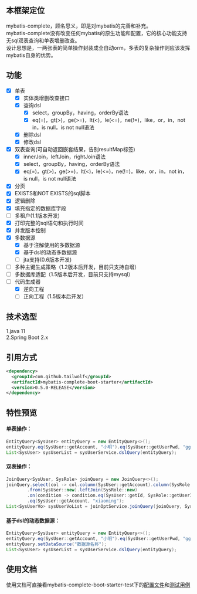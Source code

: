 ## 本框架定位
mybatis-complete，顾名思义，即是对mybatis的完善和补充。  
mybatis-complete没有改变任何mybatis的原生功能和配置，它的核心功能支持无sql双表查询和单表增删改查。  
设计思想是，一两张表的简单操作封装成全自动orm，多表的复杂操作则应该发挥mybatis自身的优势。

## 功能
- [x] 单表
  - [x] 实体类增删改查接口
  - [x] 查询dsl
    - [x] select，groupBy，having，orderBy语法
    - [x] eq(=)，gt(>)，ge(>=)，lt(<)，le(<=)，ne(!=)，like，or，in，not in，is null，is not null语法
  - [x] 删除dsl
  - [x] 修改dsl
- [x] 双表查询(可自动返回嵌套结果，告别resultMap标签)
  - [x] innerJoin，leftJoin，rightJoin语法
  - [x] select，groupBy，having，orderBy语法
  - [x] eq(=)，gt(>)，ge(>=)，lt(<)，le(<=)，ne(!=)，like，or，in，not in，is null，is not null语法
- [x] 分页
- [x] EXISTS和NOT EXISTS的sql脚本
- [x] 逻辑删除
- [x] 填充指定的数据库字段
- [ ] 多租户(1.1版本开发)
- [x] 打印完整的sql语句和执行时间
- [x] 并发版本控制
- [x] 多数据源
  - [x] 基于注解使用的多数据源
  - [x] 基于dsl的动态多数据源
  - [ ] jta支持(0.6版本开发)
- [ ] 多种主键生成策略（1.2版本后开发，目前只支持自增）
- [ ] 多数据库适配（1.5版本后开发，目前只支持mysql）
- [ ] 代码生成器
  - [x] 逆向工程
  - [ ] 正向工程（1.5版本后开发）

## 技术选型
1.java 11  
2.Spring Boot 2.x

## 引用方式
```xml
<dependency>
  <groupId>com.github.tailwolf</groupId>
  <artifactId>mybatis-complete-boot-starter</artifactId>
  <version>0.5.0-RELEASE</version>
</dependency>
```

## 特性预览
#### 单表操作：  
```java
EntityQuery<SysUser> entityQuery = new EntityQuery<>();
entityQuery.eq(SysUser::getAccount, "小明").eq(SysUser::getUserPwd, "ggg").asc(SysUser::getId);
List<SysUser> sysUserList = sysUserService.dslQuery(entityQuery);
```
#### 双表操作：  
```java
JoinQuery<SysUser, SysRole> joinQuery = new JoinQuery<>();
joinQuery.select(col -> col.column(SysUser::getAccount).column(SysRole::getRoleName))
        .from(SysUser::new).leftJoin(SysRole::new)
        .on(condition -> condition.eq(SysUser::getId, SysRole::getUserId))
        .eq(SysUser::getAccount, "xiaoming");
List<SysUserVo> sysUserVoList = joinOptService.joinQuery(joinQuery, SysUserVo.class);
```
#### 基于dsl的动态数据源：  
```java
EntityQuery<SysUser> entityQuery = new EntityQuery<>();
entityQuery.eq(SysUser::getAccount, "小明").eq(SysUser::getUserPwd, "ggg").asc(SysUser::getId);
entityQuery.setDataSource("数据源名称");
List<SysUser> sysUserList = sysUserService.dslQuery(entityQuery);
```

## 使用文档
使用文档可直接看mybatis-complete-boot-starter-test下的[配置文件](https://github.com/tailwolf/mybatis-complete/blob/0.x/mybatis-complete-boot-starter-test/src/main/resources/application.yml)和[测试用例](https://github.com/tailwolf/mybatis-complete/tree/0.x/mybatis-complete-boot-starter-test/src/test/java/com/tailwolf/test/doc)
